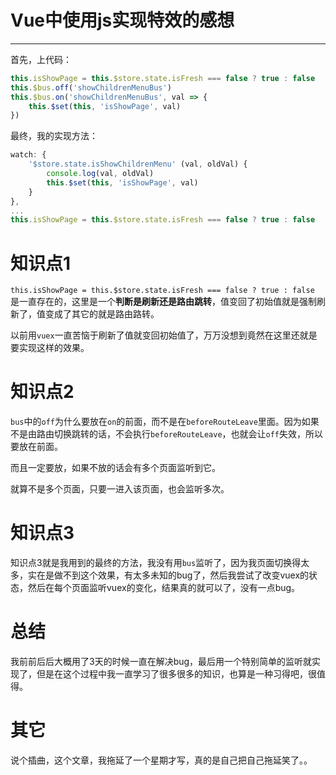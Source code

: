 #  Vue中使用js实现特效的感想

---

首先，上代码：

```js
this.isShowPage = this.$store.state.isFresh === false ? true : false
this.$bus.off('showChildrenMenuBus')
this.$bus.on('showChildrenMenuBus', val => {
    this.$set(this, 'isShowPage', val)
})
```

最终，我的实现方法：

```js
watch: {
    '$store.state.isShowChildrenMenu' (val, oldVal) {
        console.log(val, oldVal)
        this.$set(this, 'isShowPage', val)
    }
},
...
this.isShowPage = this.$store.state.isFresh === false ? true : false
```

# 知识点1

`this.isShowPage = this.$store.state.isFresh === false ? true : false ` 是一直存在的，这里是一个**判断是刷新还是路由跳转**，值变回了初始值就是强制刷新了，值变成了其它的就是路由路转。

以前用`vuex`一直苦恼于刷新了值就变回初始值了，万万没想到竟然在这里还就是要实现这样的效果。

# 知识点2

`bus`中的`off`为什么要放在`on`的前面，而不是在`beforeRouteLeave`里面。因为如果不是由路由切换跳转的话，不会执行`beforeRouteLeave`，也就会让`off`失效，所以要放在前面。

而且一定要放，如果不放的话会有多个页面监听到它。

就算不是多个页面，只要一进入该页面，也会监听多次。

# 知识点3

知识点3就是我用到的最终的方法，我没有用`bus`监听了，因为我页面切换得太多，实在是做不到这个效果，有太多未知的bug了，然后我尝试了改变vuex的状态，然后在每个页面监听vuex的变化，结果真的就可以了，没有一点bug。

# 总结

我前前后后大概用了3天的时候一直在解决bug，最后用一个特别简单的监听就实现了，但是在这个过程中我一直学习了很多很多的知识，也算是一种习得吧，很值得。

# 其它

说个插曲，这个文章，我拖延了一个星期才写，真的是自己把自己拖延笑了。。